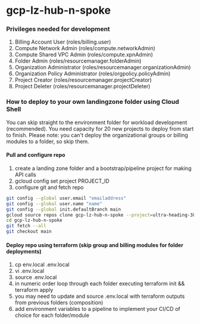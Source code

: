 # gcp-lz-hub-n-spoke

### Privileges needed for development

1. Billing Account User (roles/billing.user)
1. Compute Network Admin (roles/compute.networkAdmin)
1. Compute Shared VPC Admin (roles/compute.xpnAdmin)
1. Folder Admin (roles/resourcemanager.folderAdmin)
1. Organization Administrator (roles/resourcemanager.organizationAdmin)
1. Organization Policy Administrator (roles/orgpolicy.policyAdmin)
1. Project Creator (roles/resourcemanager.projectCreator)
1. Project Deleter (roles/resourcemanager.projectDeleter)

### How to deploy to your own landingzone folder using Cloud Shell

You can skip straight to the environment folder for workload development (recommended). You need capacity for 20 new projects to deploy from start to finish. Please note: you can't deploy the organizational groups or billing modules to a folder, so skip them.

#### Pull and configure repo
1. create a landing zone folder and a bootstrap/pipeline project for making API calls
1. gcloud config set project PROJECT_ID
1. configure git and fetch repo

```bash
git config --global user.email "emailaddress"
git config --global user.name "name"
git config --global init.defaultBranch main
gcloud source repos clone gcp-lz-hub-n-spoke --project=ultra-heading-383615
cd gcp-lz-hub-n-spoke
git fetch --all
git checkout main
```

#### Deploy repo using terraform (skip group and billing modules for folder deployments)
1. cp env.local .env.local
1. vi .env.local
1. source .env.local
1. in numeric order loop through each folder executing terraform init && terraform apply
1. you may need to update and source .env.local with terraform outputs from previous folders (composition)
1. add environment variables to a pipeline to implement your CI/CD of choice for each folder/module
